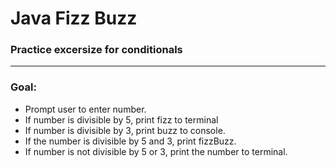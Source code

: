# Java Fizz Buzz

### Practice excersize for conditionals

__ __

### Goal:
+ Prompt user to enter number.
+ If number is divisible by 5, print fizz to terminal
+ If number is divisible by 3, print buzz to console.
+ If the number is divisible by 5 and 3, print fizzBuzz.
+ If number is not divisible by 5 or 3, print the number to terminal.